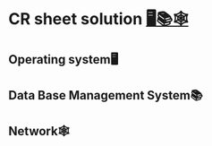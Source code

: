 # CR sheet solution [🖥📚🕸](https://docs.google.com/document/d/1sQlRDw6--HwyxeFL7b4kBsOG-Tz7rXMbpWNnfvJErA4/edit)

## Operating system🖥
## Data Base Management System📚
## Network🕸
